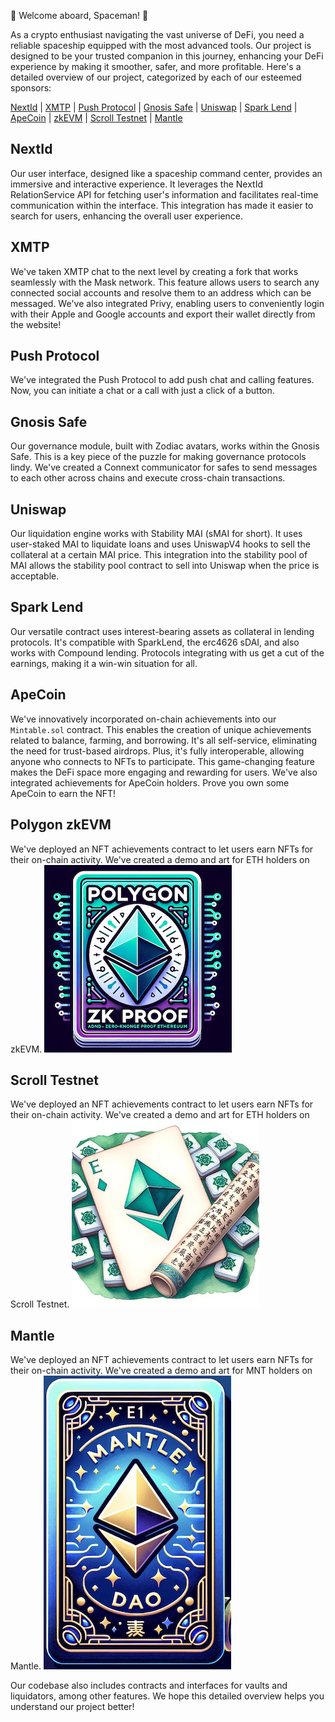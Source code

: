 🚀 Welcome aboard, Spaceman! 🚀

As a crypto enthusiast navigating the vast universe of DeFi, you need a reliable spaceship equipped with the most advanced tools. Our project is designed to be your trusted companion in this journey, enhancing your DeFi experience by making it smoother, safer, and more profitable. Here's a detailed overview of our project, categorized by each of our esteemed sponsors:

[NextId](#nextid) | [XMTP](#xmtp) | [Push Protocol](#push-protocol) | [Gnosis Safe](#gnosis-safe) | [Uniswap](#uniswap) | [Spark Lend](#spark-lend) | [ApeCoin](#apecoin) | [zkEVM](#zkevm) | [Scroll Testnet](#scroll-testnet) | [Mantle](#mantle)

## NextId
Our user interface, designed like a spaceship command center, provides an immersive and interactive experience. It leverages the NextId RelationService API for fetching user's information and facilitates real-time communication within the interface. This integration has made it easier to search for users, enhancing the overall user experience.

## XMTP
We've taken XMTP chat to the next level by creating a fork that works seamlessly with the Mask network. This feature allows users to search any connected social accounts and resolve them to an address which can be messaged. We've also integrated Privy, enabling users to conveniently login with their Apple and Google accounts and export their wallet directly from the website!

## Push Protocol
We've integrated the Push Protocol to add push chat and calling features. Now, you can initiate a chat or a call with just a click of a button.

## Gnosis Safe
Our governance module, built with Zodiac avatars, works within the Gnosis Safe. This is a key piece of the puzzle for making governance protocols lindy. We've created a Connext communicator for safes to send messages to each other across chains and execute cross-chain transactions.

## Uniswap
Our liquidation engine works with Stability MAI (sMAI for short). It uses user-staked MAI to liquidate loans and uses UniswapV4 hooks to sell the collateral at a certain MAI price. This integration into the stability pool of MAI allows the stability pool contract to sell into Uniswap when the price is acceptable.

## Spark Lend
Our versatile contract uses interest-bearing assets as collateral in lending protocols. It's compatible with SparkLend, the erc4626 sDAI, and also works with Compound lending. Protocols integrating with us get a cut of the earnings, making it a win-win situation for all.

## ApeCoin
We've innovatively incorporated on-chain achievements into our `Mintable.sol` contract. This enables the creation of unique achievements related to balance, farming, and borrowing. It's all self-service, eliminating the need for trust-based airdrops. Plus, it's fully interoperable, allowing anyone who connects to NFTs to participate. This game-changing feature makes the DeFi space more engaging and rewarding for users. We've also integrated achievements for ApeCoin holders. Prove you own some ApeCoin to earn the NFT!

## Polygon zkEVM
We've deployed an NFT achievements contract to let users earn NFTs for their on-chain activity. We've created a demo and art for ETH holders on zkEVM.
![Polygon zkEVM ETH Holders](images/zkevm_holder.png)

## Scroll Testnet
We've deployed an NFT achievements contract to let users earn NFTs for their on-chain activity. We've created a demo and art for ETH holders on Scroll Testnet.
![Scroll Testnet ETH Holders](images/scroll_eth.jpg)

## Mantle
We've deployed an NFT achievements contract to let users earn NFTs for their on-chain activity. We've created a demo and art for MNT holders on Mantle.
![Mantle MNT Holders](images/mantle_holders.png)

Our codebase also includes contracts and interfaces for vaults and liquidators, among other features. We hope this detailed overview helps you understand our project better!

